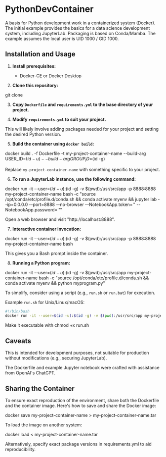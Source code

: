# PythonDevContainer

A basis for Python development work in a containerized system (Docker). The initial example provides the basics for a data science development system, including JupyterLab. Packaging is based on Conda/Mamba. The example assumes the local user is UID 1000 / GID 1000.

## Installation and Usage

1. **Install prerequisites:**
   - Docker-CE or Docker Desktop

2. **Clone this repository:**

git clone <repository-url>


3. **Copy `Dockerfile` and `requirements.yml` to the base directory of your project.**

4. **Modify `requirements.yml` to suit your project.**

This will likely involve adding packages needed for your project and setting the desired Python version.

5. **Build the container using `docker build`:**

docker build . -f Dockerfile -t my-project-container-name --build-arg USER_ID=$(id -u) --build-arg GROUP_ID=$(id -g)

Replace `my-project-container-name` with something specific to your project.

6. **To run a JupyterLab instance, use the following command:**

docker run -it --user=$(id -u):$(id -g) -v $(pwd):/usr/src/app -p 8888:8888 my-project-container-name bash -c "source /opt/conda/etc/profile.d/conda.sh && conda activate myenv && jupyter lab --ip=0.0.0.0 --port=8888 --no-browser --NotebookApp.token='' --NotebookApp.password=''"

Open a web browser and visit "http://localhost:8888".

7. **Interactive container invocation:**

docker run -it --user=$(id -u):$(id -g) -v $(pwd):/usr/src/app -p 8888:8888 my-project-container-name bash

This gives you a Bash prompt inside the container.

8. **Running a Python program:**

docker run -it --user=$(id -u):$(id -g) -v $(pwd):/usr/src/app my-project-container-name bash -c "source /opt/conda/etc/profile.d/conda.sh && conda activate myenv && python myprogram.py"

To simplify, consider using a script (e.g., `run.sh` or `run.bat`) for execution.

Example `run.sh` for Unix/Linux/macOS:
```bash
#!/bin/bash
docker run -it --user=$(id -u):$(id -g) -v $(pwd):/usr/src/app my-project-container-name bash -c "source /opt/conda/etc/profile.d/conda.sh && conda activate myenv && python $1"
```

Make it executable with chmod +x run.sh

## Caveats

This is intended for development purposes, not suitable for production without modifications (e.g., securing JupyterLab).

The Dockerfile and example Jupyter notebook were crafted with assistance from OpenAI's ChatGPT.

## Sharing the Container

To ensure exact reproduction of the environment, share both the Dockerfile and the container image. Here's how to save and share the Docker image:

  docker save my-project-container-name > my-project-container-name.tar

To load the image on another system:

  docker load < my-project-container-name.tar

Alternatively, specify exact package versions in requirements.yml to aid reproducibility.

